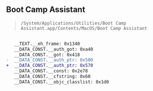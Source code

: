## Boot Camp Assistant

> `/System/Applications/Utilities/Boot Camp Assistant.app/Contents/MacOS/Boot Camp Assistant`

```diff

   __TEXT.__eh_frame: 0x1340
   __DATA_CONST.__auth_got: 0xa40
   __DATA_CONST.__got: 0x418
-  __DATA_CONST.__auth_ptr: 0x580
+  __DATA_CONST.__auth_ptr: 0x570
   __DATA_CONST.__const: 0x2e78
   __DATA_CONST.__cfstring: 0x60
   __DATA_CONST.__objc_classlist: 0x1d0

```
